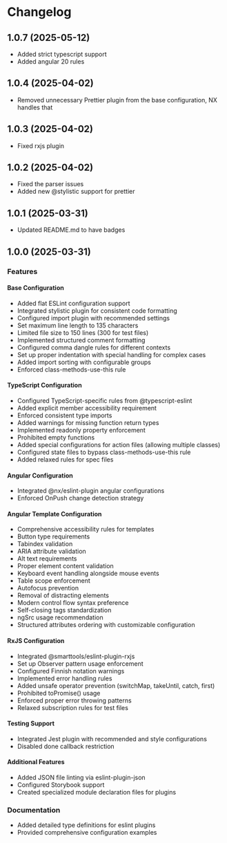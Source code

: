 # Changelog

## 1.0.7 (2025-05-12)

- Added strict typescript support
- Added angular 20 rules

## 1.0.4 (2025-04-02)

- Removed unnecessary Prettier plugin from the base configuration, NX handles that

## 1.0.3 (2025-04-02)

- Fixed rxjs plugin

## 1.0.2 (2025-04-02)

- Fixed the parser issues
- Added new @stylistic support for prettier

## 1.0.1 (2025-03-31)

- Updated README.md to have badges

## 1.0.0 (2025-03-31)

### Features

#### Base Configuration

- Added flat ESLint configuration support
- Integrated stylistic plugin for consistent code formatting
- Configured import plugin with recommended settings
- Set maximum line length to 135 characters
- Limited file size to 150 lines (300 for test files)
- Implemented structured comment formatting
- Configured comma dangle rules for different contexts
- Set up proper indentation with special handling for complex cases
- Added import sorting with configurable groups
- Enforced class-methods-use-this rule

#### TypeScript Configuration

- Configured TypeScript-specific rules from @typescript-eslint
- Added explicit member accessibility requirement
- Enforced consistent type imports
- Added warnings for missing function return types
- Implemented readonly property enforcement
- Prohibited empty functions
- Added special configurations for action files (allowing multiple classes)
- Configured state files to bypass class-methods-use-this rule
- Added relaxed rules for spec files

#### Angular Configuration

- Integrated @nx/eslint-plugin angular configurations
- Enforced OnPush change detection strategy

#### Angular Template Configuration

- Comprehensive accessibility rules for templates
- Button type requirements
- Tabindex validation
- ARIA attribute validation
- Alt text requirements
- Proper element content validation
- Keyboard event handling alongside mouse events
- Table scope enforcement
- Autofocus prevention
- Removal of distracting elements
- Modern control flow syntax preference
- Self-closing tags standardization
- ngSrc usage recommendation
- Structured attributes ordering with customizable configuration

#### RxJS Configuration

- Integrated @smarttools/eslint-plugin-rxjs
- Set up Observer pattern usage enforcement
- Configured Finnish notation warnings
- Implemented error handling rules
- Added unsafe operator prevention (switchMap, takeUntil, catch, first)
- Prohibited toPromise() usage
- Enforced proper error throwing patterns
- Relaxed subscription rules for test files

#### Testing Support

- Integrated Jest plugin with recommended and style configurations
- Disabled done callback restriction

#### Additional Features

- Added JSON file linting via eslint-plugin-json
- Configured Storybook support
- Created specialized module declaration files for plugins

### Documentation

- Added detailed type definitions for eslint plugins
- Provided comprehensive configuration examples
